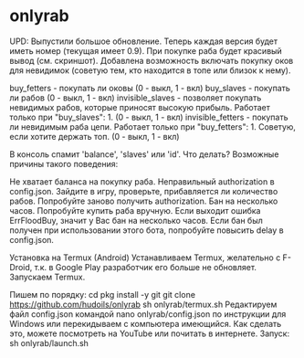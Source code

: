 # onlyrab
UPD: Выпустили большое обновление.
Теперь каждая версия будет иметь номер (текущая имеет 0.9). При покупке раба будет красивый вывод (см. скриншот). Добавлена возможность включать покупку оков для невидимок (советую тем, кто находится в топе или близок к нему).

buy_fetters - покупать ли оковы (0 - выкл, 1 - вкл)
buy_slaves - покупать ли рабов (0 - выкл, 1 - вкл)
invisible_slaves - позволяет покупать невидимых рабов, которые приносят высокую прибыль. Работает только при "buy_slaves": 1. (0 - выкл, 1 - вкл)
invisible_fetters - покупать ли невидимым раба цепи. Работает только при "buy_fetters": 1. Советую, если хотите держать топ. (0 - выкл, 1 - вкл)

В консоль спамит 'balance', 'slaves' или 'id'. Что делать?
Возможные причины такого поведения:

Не хватает баланса на покупку раба.
Неправильный authorization в config.json. Зайдите в игру, проверьте, прибавляется ли количество рабов. Попробуйте заново получить authorization.
Бан на несколько часов. Попробуйте купить раба вручную. Если выходит ошибка ErrFloodBuy, значит у Вас бан на несколько часов. Если бан был получен при использовании этого бота, попробуйте повысить delay в config.json.

Установка на Termux (Android)
Устанавливаем Termux, желательно с F-Droid, т.к. в Google Play разработчик его больше не обновляет.
Запускаем Termux.

Пишем по порядку:
cd
pkg install -y git
git clone https://github.com/hudoils/onlyrab
sh onlyrab/termux.sh
Редактируем файл config.json командой nano onlyrab/config.json по инструкции для Windows или перекидываем с компьютера имеющийся. Как сделать это, можете посмотреть на YouTube или почитать в интернете.
Запуск: sh onlyrab/launch.sh
